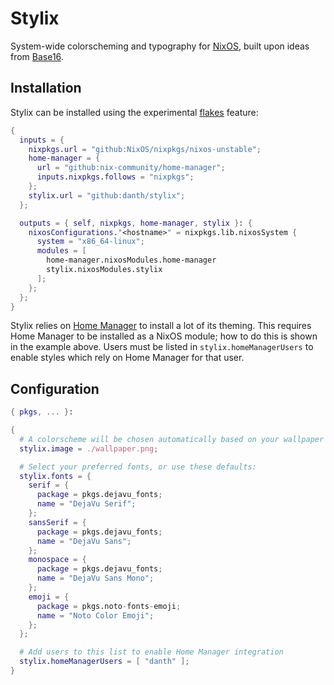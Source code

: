 # Stylix

System-wide colorscheming and typography for [NixOS](https://nixos.org/),
built upon ideas from [Base16](http://chriskempson.com/projects/base16/).

## Installation

Stylix can be installed using the experimental
[flakes](https://nixos.wiki/wiki/Flakes) feature:

```nix
{
  inputs = {
    nixpkgs.url = "github:NixOS/nixpkgs/nixos-unstable";
    home-manager = {
      url = "github:nix-community/home-manager";
      inputs.nixpkgs.follows = "nixpkgs";
    };
    stylix.url = "github:danth/stylix";
  };

  outputs = { self, nixpkgs, home-manager, stylix }: {
    nixosConfigurations."<hostname>" = nixpkgs.lib.nixosSystem {
      system = "x86_64-linux";
      modules = [
        home-manager.nixosModules.home-manager
        stylix.nixosModules.stylix
      ];
    };
  };
}
```

Stylix relies on [Home Manager](https://github.com/nix-community/home-manager)
to install a lot of its theming. This requires Home Manager to be installed as
a NixOS module; how to do this is shown in the example above. Users must be
listed in `stylix.homeManagerUsers` to enable styles which rely on Home Manager
for that user.

## Configuration

```nix
{ pkgs, ... }:

{
  # A colorscheme will be chosen automatically based on your wallpaper
  stylix.image = ./wallpaper.png;

  # Select your preferred fonts, or use these defaults:
  stylix.fonts = {
    serif = {
      package = pkgs.dejavu_fonts;
      name = "DejaVu Serif";
    };
    sansSerif = {
      package = pkgs.dejavu_fonts;
      name = "DejaVu Sans";
    };
    monospace = {
      package = pkgs.dejavu_fonts;
      name = "DejaVu Sans Mono";
    };
    emoji = {
      package = pkgs.noto-fonts-emoji;
      name = "Noto Color Emoji";
    };
  };

  # Add users to this list to enable Home Manager integration
  stylix.homeManagerUsers = [ "danth" ];
}
```
